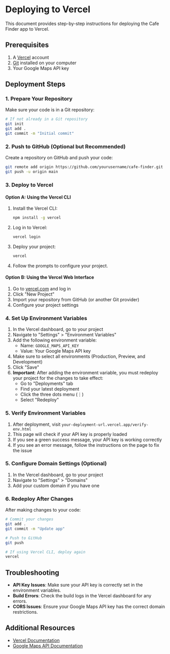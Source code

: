 # Deploying to Vercel

This document provides step-by-step instructions for deploying the Cafe Finder app to Vercel.

## Prerequisites

1. A [Vercel](https://vercel.com) account
2. [Git](https://git-scm.com/) installed on your computer
3. Your Google Maps API key

## Deployment Steps

### 1. Prepare Your Repository

Make sure your code is in a Git repository:

```bash
# If not already in a Git repository
git init
git add .
git commit -m "Initial commit"
```

### 2. Push to GitHub (Optional but Recommended)

Create a repository on GitHub and push your code:

```bash
git remote add origin https://github.com/yourusername/cafe-finder.git
git push -u origin main
```

### 3. Deploy to Vercel

#### Option A: Using the Vercel CLI

1. Install the Vercel CLI:
   ```bash
   npm install -g vercel
   ```

2. Log in to Vercel:
   ```bash
   vercel login
   ```

3. Deploy your project:
   ```bash
   vercel
   ```

4. Follow the prompts to configure your project.

#### Option B: Using the Vercel Web Interface

1. Go to [vercel.com](https://vercel.com) and log in
2. Click "New Project"
3. Import your repository from GitHub (or another Git provider)
4. Configure your project settings

### 4. Set Up Environment Variables

1. In the Vercel dashboard, go to your project
2. Navigate to "Settings" > "Environment Variables"
3. Add the following environment variable:
   - Name: `GOOGLE_MAPS_API_KEY`
   - Value: Your Google Maps API key
4. Make sure to select all environments (Production, Preview, and Development)
5. Click "Save"
6. **Important**: After adding the environment variable, you must redeploy your project for the changes to take effect:
   - Go to "Deployments" tab
   - Find your latest deployment
   - Click the three dots menu (⋮)
   - Select "Redeploy"

### 5. Verify Environment Variables

1. After deployment, visit `your-deployment-url.vercel.app/verify-env.html`
2. This page will check if your API key is properly loaded
3. If you see a green success message, your API key is working correctly
4. If you see an error message, follow the instructions on the page to fix the issue

### 5. Configure Domain Settings (Optional)

1. In the Vercel dashboard, go to your project
2. Navigate to "Settings" > "Domains"
3. Add your custom domain if you have one

### 6. Redeploy After Changes

After making changes to your code:

```bash
# Commit your changes
git add .
git commit -m "Update app"

# Push to GitHub
git push

# If using Vercel CLI, deploy again
vercel
```

## Troubleshooting

- **API Key Issues**: Make sure your API key is correctly set in the environment variables.
- **Build Errors**: Check the build logs in the Vercel dashboard for any errors.
- **CORS Issues**: Ensure your Google Maps API key has the correct domain restrictions.

## Additional Resources

- [Vercel Documentation](https://vercel.com/docs)
- [Google Maps API Documentation](https://developers.google.com/maps/documentation)
